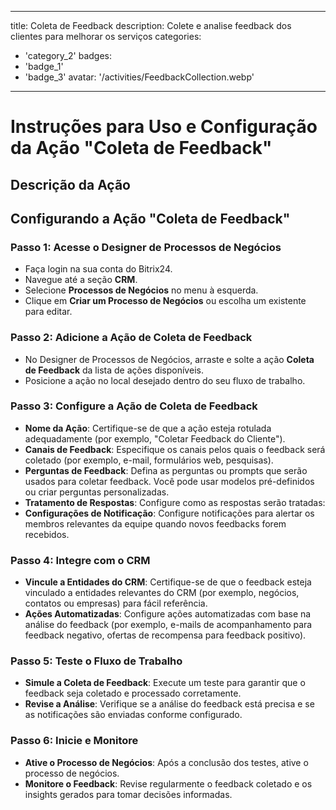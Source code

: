 
---
title: Coleta de Feedback
description: Colete e analise feedback dos clientes para melhorar os serviços
categories: 
  - 'category_2'
badges: 
  - 'badge_1'
  - 'badge_3'
avatar: '/activities/FeedbackCollection.webp'
---

# Instruções para Uso e Configuração da Ação "Coleta de Feedback"

## Descrição da Ação

## **Configurando a Ação "Coleta de Feedback"**

### Passo 1: Acesse o Designer de Processos de Negócios
- Faça login na sua conta do Bitrix24.
- Navegue até a seção **CRM**.
- Selecione **Processos de Negócios** no menu à esquerda.
- Clique em **Criar um Processo de Negócios** ou escolha um existente para editar.

### Passo 2: Adicione a Ação de Coleta de Feedback
- No Designer de Processos de Negócios, arraste e solte a ação **Coleta de Feedback** da lista de ações disponíveis.
- Posicione a ação no local desejado dentro do seu fluxo de trabalho.

### Passo 3: Configure a Ação de Coleta de Feedback
- **Nome da Ação**: Certifique-se de que a ação esteja rotulada adequadamente (por exemplo, "Coletar Feedback do Cliente").
- **Canais de Feedback**: Especifique os canais pelos quais o feedback será coletado (por exemplo, e-mail, formulários web, pesquisas).
- **Perguntas de Feedback**: Defina as perguntas ou prompts que serão usados para coletar feedback. Você pode usar modelos pré-definidos ou criar perguntas personalizadas.
- **Tratamento de Respostas**: Configure como as respostas serão tratadas:
- **Configurações de Notificação**: Configure notificações para alertar os membros relevantes da equipe quando novos feedbacks forem recebidos.

### Passo 4: Integre com o CRM
- **Vincule a Entidades do CRM**: Certifique-se de que o feedback esteja vinculado a entidades relevantes do CRM (por exemplo, negócios, contatos ou empresas) para fácil referência.
- **Ações Automatizadas**: Configure ações automatizadas com base na análise do feedback (por exemplo, e-mails de acompanhamento para feedback negativo, ofertas de recompensa para feedback positivo).

### Passo 5: Teste o Fluxo de Trabalho
- **Simule a Coleta de Feedback**: Execute um teste para garantir que o feedback seja coletado e processado corretamente.
- **Revise a Análise**: Verifique se a análise do feedback está precisa e se as notificações são enviadas conforme configurado.

### Passo 6: Inicie e Monitore
- **Ative o Processo de Negócios**: Após a conclusão dos testes, ative o processo de negócios.
- **Monitore o Feedback**: Revise regularmente o feedback coletado e os insights gerados para tomar decisões informadas.
